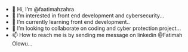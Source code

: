- 👋 Hi, I’m @faatimahzahra
- 👀 I’m interested in front end development and cybersecurity...
- 🌱 I’m currently learning front end development..
- 💞️ I’m looking to collaborate on coding and cyber protection project...
- 📫 How to reach me is by sending me message on linkedin @Fatimah Olowu...

<!---
faatimahzahra/faatimahzahra is a ✨ special ✨ repository because its `README.md` (this file) appears on your GitHub profile.
You can click the Preview link to take a look at your changes.
--->
